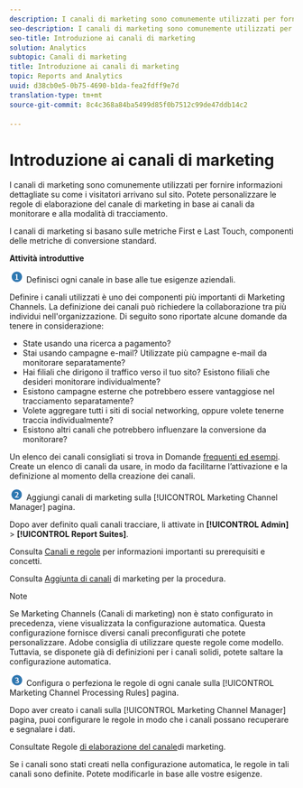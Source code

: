 ```yaml
---
description: I canali di marketing sono comunemente utilizzati per fornire informazioni dettagliate su come i visitatori arrivano sul sito. Potete personalizzare le regole di elaborazione del canale di marketing in base ai canali da monitorare e alla modalità di tracciamento.
seo-description: I canali di marketing sono comunemente utilizzati per fornire informazioni dettagliate su come i visitatori arrivano sul sito. Potete personalizzare le regole di elaborazione del canale di marketing in base ai canali da monitorare e alla modalità di tracciamento.
seo-title: Introduzione ai canali di marketing
solution: Analytics
subtopic: Canali di marketing
title: Introduzione ai canali di marketing
topic: Reports and Analytics
uuid: d38cb0e5-0b75-4690-b1da-fea2fdff9e7d
translation-type: tm+mt
source-git-commit: 8c4c368a84ba5499d85f0b7512c99de47ddb14c2

---
```



# Introduzione ai canali di marketing

I canali di marketing sono comunemente utilizzati per fornire informazioni dettagliate su come i visitatori arrivano sul sito. Potete personalizzare le regole di elaborazione del canale di marketing in base ai canali da monitorare e alla modalità di tracciamento.

I canali di marketing si basano sulle metriche First e Last Touch, componenti delle metriche di conversione standard.

**Attività introduttive**

![](assets/step1_icon.png) Definisci ogni canale in base alle tue esigenze aziendali.

Definire i canali utilizzati è uno dei componenti più importanti di Marketing Channels. La definizione dei canali può richiedere la collaborazione tra più individui nell'organizzazione. Di seguito sono riportate alcune domande da tenere in considerazione:

* State usando una ricerca a pagamento?
* Stai usando campagne e-mail? Utilizzate più campagne e-mail da monitorare separatamente?
* Hai filiali che dirigono il traffico verso il tuo sito? Esistono filiali che desideri monitorare individualmente?
* Esistono campagne esterne che potrebbero essere vantaggiose nel tracciamento separatamente?
* Volete aggregare tutti i siti di social networking, oppure volete tenerne traccia individualmente?
* Esistono altri canali che potrebbero influenzare la conversione da monitorare?

Un elenco dei canali consigliati si trova in Domande [frequenti ed esempi](/help/components/c-marketing-channels/c-faq.md). Create un elenco di canali da usare, in modo da facilitarne l’attivazione e la definizione al momento della creazione dei canali.

![](assets/step2_icon.png) Aggiungi canali di marketing sulla [!UICONTROL Marketing Channel Manager] pagina.

Dopo aver definito quali canali tracciare, li attivate in **[!UICONTROL Admin]** &gt; **[!UICONTROL Report Suites]**.

Consulta [Canali e regole](/help/components/c-marketing-channels/c-channels-rules.md) per informazioni importanti su prerequisiti e concetti.

Consulta [Aggiunta di canali](/help/components/c-marketing-channels/c-channels.md) di marketing per la procedura.

>[!NOTE]
>
> Se Marketing Channels (Canali di marketing) non è stato configurato in precedenza, viene visualizzata la configurazione [](/help/components/c-marketing-channels/c-channel-autosetup.md) automatica. Questa configurazione fornisce diversi canali preconfigurati che potete personalizzare. Adobe consiglia di utilizzare queste regole come modello. Tuttavia, se disponete già di definizioni per i canali solidi, potete saltare la configurazione automatica.

![](assets/step3_icon.png) Configura o perfeziona le regole di ogni canale sulla [!UICONTROL Marketing Channel Processing Rules] pagina.

Dopo aver creato i canali sulla [!UICONTROL Marketing Channel Manager] pagina, puoi configurare le regole in modo che i canali possano recuperare e segnalare i dati.

Consultate Regole [di elaborazione del canale](/help/components/c-marketing-channels/c-rules.md)di marketing.

Se i canali sono stati creati nella configurazione automatica, le regole in tali canali sono definite. Potete modificarle in base alle vostre esigenze.
